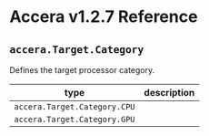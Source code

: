 [//]: # (Project: Accera)
[//]: # (Version: v1.2.7)

# Accera v1.2.7 Reference
## `accera.Target.Category`

Defines the target processor category.

type | description
--- | ---
`accera.Target.Category.CPU` |
`accera.Target.Category.GPU` |


<div style="page-break-after: always;"></div>

